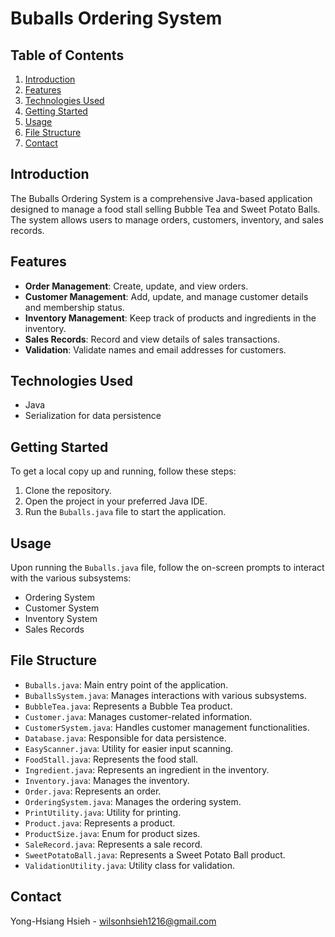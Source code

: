 
# Buballs Ordering System

## Table of Contents

1. [Introduction](#introduction)
2. [Features](#features)
3. [Technologies Used](#technologies-used)
4. [Getting Started](#getting-started)
5. [Usage](#usage)
6. [File Structure](#file-structure)
7. [Contact](#contact)

## Introduction

The Buballs Ordering System is a comprehensive Java-based application designed to manage a food stall selling Bubble Tea and Sweet Potato Balls. The system allows users to manage orders, customers, inventory, and sales records.

## Features

- **Order Management**: Create, update, and view orders.
- **Customer Management**: Add, update, and manage customer details and membership status.
- **Inventory Management**: Keep track of products and ingredients in the inventory.
- **Sales Records**: Record and view details of sales transactions.
- **Validation**: Validate names and email addresses for customers.

## Technologies Used

- Java
- Serialization for data persistence

## Getting Started

To get a local copy up and running, follow these steps:

1. Clone the repository.
2. Open the project in your preferred Java IDE.
3. Run the `Buballs.java` file to start the application.

## Usage

Upon running the `Buballs.java` file, follow the on-screen prompts to interact with the various subsystems:

- Ordering System
- Customer System
- Inventory System
- Sales Records

## File Structure

- `Buballs.java`: Main entry point of the application.
- `BuballsSystem.java`: Manages interactions with various subsystems.
- `BubbleTea.java`: Represents a Bubble Tea product.
- `Customer.java`: Manages customer-related information.
- `CustomerSystem.java`: Handles customer management functionalities.
- `Database.java`: Responsible for data persistence.
- `EasyScanner.java`: Utility for easier input scanning.
- `FoodStall.java`: Represents the food stall.
- `Ingredient.java`: Represents an ingredient in the inventory.
- `Inventory.java`: Manages the inventory.
- `Order.java`: Represents an order.
- `OrderingSystem.java`: Manages the ordering system.
- `PrintUtility.java`: Utility for printing.
- `Product.java`: Represents a product.
- `ProductSize.java`: Enum for product sizes.
- `SaleRecord.java`: Represents a sale record.
- `SweetPotatoBall.java`: Represents a Sweet Potato Ball product.
- `ValidationUtility.java`: Utility class for validation.

## Contact

Yong-Hsiang Hsieh - wilsonhsieh1216@gmail.com
